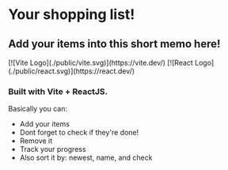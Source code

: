 # Your shopping list!

<h2>Add your items into this short memo here!</h2>
[![Vite Logo](./public/vite.svg)](https://vite.dev/) [![React Logo](./public/react.svg)](https://react.dev/)
<h3>Built with Vite + ReactJS.</h3>
Basically you can:

-   Add your items
-   Dont forget to check if they're done!
-   Remove it
-   Track your progress
-   Also sort it by: newest, name, and check

